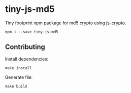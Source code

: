 # tiny-js-md5

Tiny footprint npm package for md5 crypto using [js-crypto](https://github.com/jbt/js-crypto).

```
npm i --save tiny-js-md5
```

## Contributing

Install dependencies:
```
make install
```

Generate file:
```
make build
```
